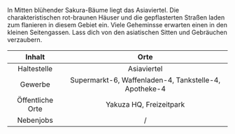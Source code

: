 In Mitten blühender Sakura-Bäume liegt das Asiaviertel. Die charakteristischen rot-braunen Häuser und die gepflasterten Straßen laden zum flanieren in diesem Gebiet ein. Viele Geheminsse erwarten einen in den kleinen Seitengassen. Lass dich von den asiatischen Sitten und Gebräuchen verzaubern.

| Inhalt | Orte |
| :-: | :-: |
| Haltestelle | Asiaviertel |
| Gewerbe | Supermarkt-6, Waffenladen-4, Tankstelle-4, Apotheke-4 |
| Öffentliche Orte | Yakuza HQ, Freizeitpark |
| Nebenjobs | / |
